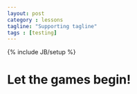 ```yaml
---
layout: post
category : lessons
tagline: "Supporting tagline"
tags : [testing]
---
```

{% include JB/setup %}

<script>
$( document ).ready(function() {
$( "#ajaxcontent" ).load( "http://ncdesigns-studio.com/pages.html h2" );
}
</script>
<main class="flex-container">
<h1 class="flex-item">
	Let the games begin!
</h1>
<div class="flex-item" id="ajaxcontent">
</div>
</main>